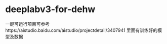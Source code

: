 # deeplabv3-for-dehw
一键可运行项目可参考https://aistudio.baidu.com/aistudio/projectdetail/3407941
里面有训练好的模型及数据
